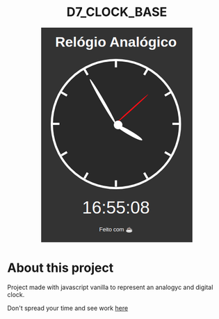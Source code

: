 <h1 align="center">D7_CLOCK_BASE</h1>

<p align="center">
    <img src="./assets/images/cover.png">
</p>

# About this project

Project made with javascript vanilla to represent an analogyc and digital clock.

Don't spread your time and see work [here](https://jeferson1.github.io/D7JS_CLOCK_BASE/)